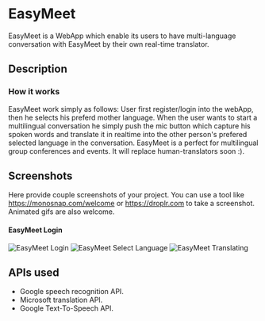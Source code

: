 # EasyMeet

EasyMeet is a WebApp which enable its users to have multi-language conversation with EasyMeet by their own real-time translator. 

## Description
### How it works
EasyMeet work simply as follows:
User first register/login into the webApp, then he selects his preferd mother language.
When the user wants to start a multilingual conversation he simply push the mic button which capture his spoken words and translate it in realtime into the other person's prefered selected language in the conversation.
EasyMeet is a perfect for multilingual group conferences and events.
It will replace human-translators soon :).


## Screenshots

Here provide couple screenshots of your project. You can use a tool like https://monosnap.com/welcome or https://droplr.com to take a screenshot. Animated gifs are also welcome.
#### EasyMeet Login
![EasyMeet Login](http://i.imgur.com/yRCgsPY.png)
![EasyMeet Select Language](http://i.imgur.com/LNgnDcA.png)
![EasyMeet Translating](http://i.imgur.com/duPFSP6.png)

## APIs used
- Google speech recognition API.
- Microsoft translation API.
- Google Text-To-Speech API.


